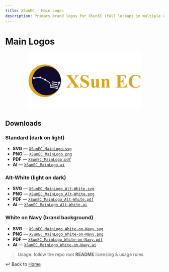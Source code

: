 ```yaml
---
title: XSunEC · Main Logos
description: Primary brand logos for XSunEC (full lockups in multiple colorways and formats).
---
```


# Main Logos

<p align="center">
  <img src="https://raw.githubusercontent.com/VictorXSun/XSunEC-BrandAssets/main/logos/main/XSunEC_MainLogo.png" width="360" alt="XSunEC Main Logo preview"/>
</p>

## Downloads

### Standard (dark on light)
- **SVG** — [`XSunEC_MainLogo.svg`](https://raw.githubusercontent.com/VictorXSun/XSunEC-BrandAssets/main/logos/main/XSunEC_MainLogo.svg)
- **PNG** — [`XSunEC_MainLogo.png`](https://raw.githubusercontent.com/VictorXSun/XSunEC-BrandAssets/main/logos/main/XSunEC_MainLogo.png)
- **PDF** — [`XSunEC_MainLogo.pdf`](https://raw.githubusercontent.com/VictorXSun/XSunEC-BrandAssets/main/logos/main/XSunEC_MainLogo.pdf)
- **AI** — [`XSunEC_MainLogo.ai`](https://raw.githubusercontent.com/VictorXSun/XSunEC-BrandAssets/main/logos/main/XSunEC_MainLogo.ai)

### Alt-White (light on dark)
- **SVG** — [`XSunEC_MainLogo_Alt-White.svg`](https://raw.githubusercontent.com/VictorXSun/XSunEC-BrandAssets/main/logos/main/XSunEC_MainLogo_Alt-White.svg)
- **PNG** — [`XSunEC_MainLogo_Alt-White.png`](https://raw.githubusercontent.com/VictorXSun/XSunEC-BrandAssets/main/logos/main/XSunEC_MainLogo_Alt-White.png)
- **PDF** — [`XSunEC_MainLogo_Alt-White.pdf`](https://raw.githubusercontent.com/VictorXSun/XSunEC-BrandAssets/main/logos/main/XSunEC_MainLogo_Alt-White.pdf)
- **AI** — [`XSunEC_MainLogo_Alt-White.ai`](https://raw.githubusercontent.com/VictorXSun/XSunEC-BrandAssets/main/logos/main/XSunEC_MainLogo_Alt-White.ai)

### White on Navy (brand background)
- **SVG** — [`XSunEC_MainLogo_White-on-Navy.svg`](https://raw.githubusercontent.com/VictorXSun/XSunEC-BrandAssets/main/logos/main/XSunEC_MainLogo_White-on-Navy.svg)
- **PNG** — [`XSunEC_MainLogo_White-on-Navy.png`](https://raw.githubusercontent.com/VictorXSun/XSunEC-BrandAssets/main/logos/main/XSunEC_MainLogo_White-on-Navy.png)
- **PDF** — [`XSunEC_MainLogo_White-on-Navy.pdf`](https://raw.githubusercontent.com/VictorXSun/XSunEC-BrandAssets/main/logos/main/XSunEC_MainLogo_White-on-Navy.pdf)
- **AI** — [`XSunEC_MainLogo_White-on-Navy.ai`](https://raw.githubusercontent.com/VictorXSun/XSunEC-BrandAssets/main/logos/main/XSunEC_MainLogo_White-on-Navy.ai)

> Usage: follow the repo root **README** licensing & usage rules.

↩ Back to [Home](/)
